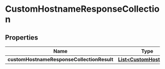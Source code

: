 # CustomHostnameResponseCollection

## Properties
Name | Type | Description | Notes
------------ | ------------- | ------------- | -------------
**customHostnameResponseCollectionResult** | [**List&lt;CustomHostname&gt;**](CustomHostname.md) |  |  [optional]
